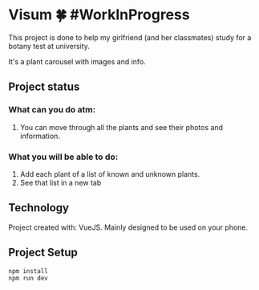 # Visum 🍀  #WorkInProgress

This project is done to help my girlfriend (and her classmates) study for a botany test at university.

It's a plant carousel with images and info.

## Project status 

### What can you do atm: 

1. You can move through all the plants and see their photos and information.

### What you will be able to do:

1. Add each plant of a list of known and unknown plants.
2. See that list in a new tab

## Technology

Project created with: VueJS.
Mainly designed to be used on your phone.

## Project Setup

```
npm install
npm run dev
```
